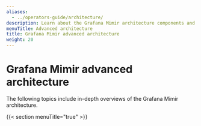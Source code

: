 ```yaml
---
aliases:
  - ../operators-guide/architecture/
description: Learn about the Grafana Mimir architecture components and services.
menuTitle: Advanced architecture
title: Grafana Mimir advanced architecture
weight: 20
---
```



# Grafana Mimir advanced architecture

The following topics include in-depth overviews of the Grafana Mimir architecture.

{{< section menuTitle="true" >}}
